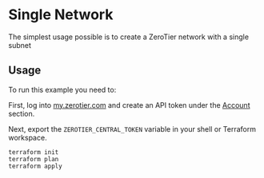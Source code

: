 # Single Network

The simplest usage possible is to create a ZeroTier network with a
single subnet

## Usage

To run this example you need to:

First, log into [my.zerotier.com](https://my.zerotier.com) and create an API
token under the [Account](https://my.zerotier.com/account) section.

Next, export the `ZEROTIER_CENTRAL_TOKEN` variable in your shell or
Terraform workspace.

```
terraform init
terraform plan
terraform apply
```
